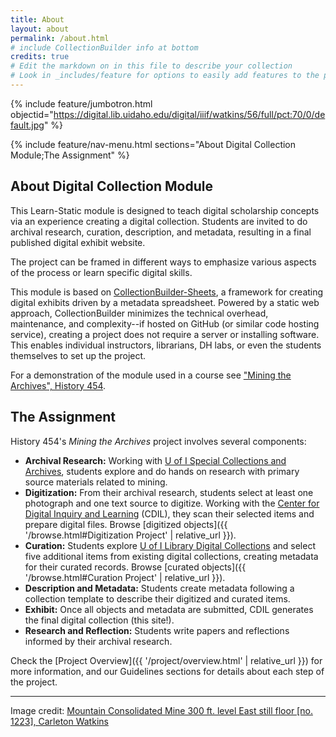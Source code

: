 ```yaml
---
title: About
layout: about
permalink: /about.html
# include CollectionBuilder info at bottom
credits: true
# Edit the markdown on in this file to describe your collection
# Look in _includes/feature for options to easily add features to the page
---
```


{% include feature/jumbotron.html objectid="https://digital.lib.uidaho.edu/digital/iiif/watkins/56/full/pct:70/0/default.jpg" %}

{% include feature/nav-menu.html sections="About Digital Collection Module;The Assignment" %}

## About Digital Collection Module

This Learn-Static module is designed to teach digital scholarship concepts via an experience creating a digital collection.
Students are invited to do archival research, curation, description, and metadata, resulting in a final published digital exhibit website.

The project can be framed in different ways to emphasize various aspects of the process or learn specific digital skills.

This module is based on [CollectionBuilder-Sheets](https://github.com/CollectionBuilder/collectionbuilder-sheets), a framework for creating digital exhibits driven by a metadata spreadsheet.
Powered by a static web approach, CollectionBuilder minimizes the technical overhead, maintenance, and complexity--if hosted on GitHub (or similar code hosting service), creating a project does not require a server or installing software.
This enables individual instructors, librarians, DH labs, or even the students themselves to set up the project.

For a demonstration of the module used in a course see ["Mining the Archives", History 454](https://thecdil.github.io/hist-454-2022/).

## The Assignment

History 454's *Mining the Archives* project involves several components:

- **Archival Research:** Working with [U of I Special Collections and Archives](https://www.lib.uidaho.edu/special-collections/), students explore and do hands on research with primary source materials related to mining.
- **Digitization:** From their archival research, students select at least one photograph and one text source to digitize. Working with the [Center for Digital Inquiry and Learning](https://cdil.lib.uidaho.edu/) (CDIL), they scan their selected items and prepare digital files. Browse [digitized objects]({{ '/browse.html#Digitization Project' | relative_url }}).
- **Curation:** Students explore [U of I Library Digital Collections](https://www.lib.uidaho.edu/digital/collections.html) and select five additional items from existing digital collections, creating metadata for their curated records. Browse [curated objects]({{ '/browse.html#Curation Project' | relative_url }}).
- **Description and Metadata:** Students create metadata following a collection template to describe their digitized and curated items.
- **Exhibit:** Once all objects and metadata are submitted, CDIL generates the final digital collection (this site!). 
- **Research and Reflection:** Students write papers and reflections informed by their archival research.

Check the [Project Overview]({{ '/project/overview.html' | relative_url }}) for more information, and our Guidelines sections for details about each step of the project.

---------

Image credit: [Mountain Consolidated Mine 300 ft. level East still floor [no. 1223], Carleton Watkins](https://www.lib.uidaho.edu/digital/watkins/items/watkins56.html)
